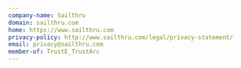 ```yaml
---
company-name: Sailthru
domain: sailthru.com
home: https://www.sailthru.com
privacy-policy: http://www.sailthru.com/legal/privacy-statement/
email: privacy@sailthru.com
member-of: TrustE_TrustArc
---
```




